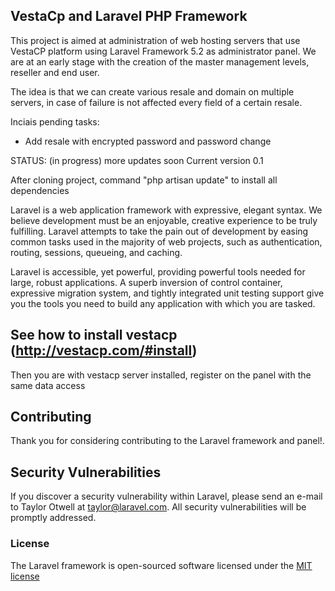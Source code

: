## VestaCp and Laravel PHP Framework

This project is aimed at administration of web hosting servers that use VestaCP platform using Laravel Framework 5.2  as administrator panel. We are at an early stage with the creation of the master management levels, reseller and end user.

The idea is that we can create various resale and domain on multiple servers, in case of failure is not affected every field of a certain resale.

Inciais pending tasks:
- Add resale with encrypted password and password change

STATUS: (in progress) more updates soon
Current version 0.1

After cloning project, command "php artisan update" to install all dependencies

Laravel is a web application framework with expressive, elegant syntax. We believe development must be an enjoyable, creative experience to be truly fulfilling. Laravel attempts to take the pain out of development by easing common tasks used in the majority of web projects, such as authentication, routing, sessions, queueing, and caching.

Laravel is accessible, yet powerful, providing powerful tools needed for large, robust applications. A superb inversion of control container, expressive migration system, and tightly integrated unit testing support give you the tools you need to build any application with which you are tasked.

## See how to install vestacp (http://vestacp.com/#install)

Then you are with vestacp server installed, register on the panel with the same data access

## Contributing

Thank you for considering contributing to the Laravel framework and panel!.

## Security Vulnerabilities

If you discover a security vulnerability within Laravel, please send an e-mail to Taylor Otwell at taylor@laravel.com. All security vulnerabilities will be promptly addressed.

### License

The Laravel framework is open-sourced software licensed under the [MIT license](http://opensource.org/licenses/MIT)
